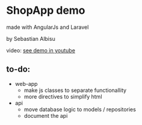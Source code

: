 # ShopApp demo 

made with AngularJs and Laravel

by Sebastian Albisu

video: [see demo in youtube](https://youtu.be/RzjH077f1Ok)


 ## to-do:

- web-app
    - make js classes to separate functionallity
    - more directives to simplify html
- api
    - move database logic to models / repositories
    - document the api
